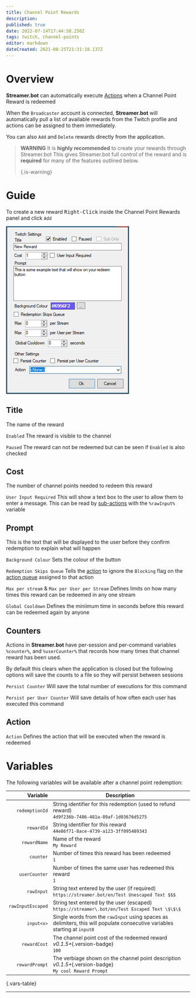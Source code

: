 ```yaml
---
title: Channel Point Rewards
description:
published: true
date: 2022-07-14T17:44:58.250Z
tags: twitch, channel-points
editor: markdown
dateCreated: 2021-08-25T21:31:18.137Z
---
```


# Overview

**Streamer.bot** can automatically execute [Actions](/Actions) when a Channel Point Reward is redeemed

When the `Broadcaster` account is connected, **Streamer.bot** will automatically pull a list of available rewards from the Twitch profile and actions can be assigned to them immediately.

You can also `Add` and `Delete` rewards directly from the application.

> **WARNING** It is **highly recommended** to create your rewards through Streamer.bot This gives Streamer.bot full control of the reward and is **required** for many of the features outlined below. 
> 
> {.is-warning}

# Guide

To create a new reward <kbd>Right-Click</kbd> inside the Channel Point Rewards panel and click `Add`

![New Channel Point Reward](/119646229-d4949f80-be16-11eb-806f-8dca85bdce45.png)

## Title

The name of the reward

`Enabled` The reward is visible to the channel

`Paused` The reward can not be redeemed but can be seen if `Enabled` is also checked

## Cost

The number of channel points needed to redeem this reward

`User Input Required` This will show a text box to the user to allow them to enter a message. This can be read by [sub-actions](/Sub-Actions#main) with the `%rawInput%` variable

## Prompt

This is the text that will be displayed to the user before they confirm redemption to explain what will happen

`Background Colour` Sets the colour of the button

`Redemption Skips Queue` Tells the [action](/Actions) to ignore the `Blocking` flag on the [action queue](/Settings/General#action-queues) assigned to that action

`Max per stream` & `Max per User per Stream` Defines limits on how many times this reward can be redeemed in any one stream

`Global Cooldown` Defines the miniimum time in seconds before this reward can be redeemed again by anyone

## Counters

Actions in **Streamer.bot** have per-session and per-command variables `%counter%`, and `%userCounter%` that records how many times that channel reward has been used.

By default this clears when the application is closed but the following options will save the counts to a file so they will persist between sessions

`Persist Counter` Will save the total number of executions for this command

`Persist per User Counter` Will save details of how often each user has executed this command

## Action

`Action` Defines the action that will be executed when the reward is redeemed

# Variables

The following variables will be available after a channel point redemption:

|          Variable | Description                                                                                                                |
| -----------------:| -------------------------------------------------------------------------------------------------------------------------- |
|    `redemptionId` | String identifier for this redemption (used to refund reward) <br> `4d9f236b-7486-481a-89af-1d03676d5275`            |
|        `rewardId` | String identifier for this reward <br> `44e86f71-8ace-4739-a123-3ff095489343`                                        |
|      `rewardName` | Name of the reward <br> `My Reward`                                                                                  |
|         `counter` | Number of times this reward has been redeemed <br> `1`                                                               |
|     `userCounter` | Number of times the same user has redeemed this reward <br> `1`                                                      |
|        `rawInput` | String text entered by the user (if required) <br> `https://streamer.bot/en/Test Unescaped Text $$$`                 |
| `rawInputEscaped` | String text entered by the user (escaped) <br> `https://streamer\.bot/en/Test Escaped Text \$\$\$`               |
|  `input<x>` | Single words from the `rawInput` using spaces as delimiters, this will populate consecutive variables starting at `input0` |
|      `rewardCost` | The channel point cost of the redeemed reward *v0.1.5+*{.version-badge}  <br> `100`                                  |
|    `rewardPrompt` | The verbiage shown on the channel point description *v0.1.5+*{.version-badge} <br> `My cool Reward Prompt`           |
{.vars-table}
***
